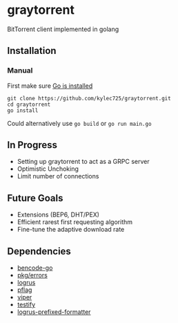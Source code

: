 # graytorrent
BitTorrent client implemented in golang

## Installation
### Manual
First make sure [Go is installed](https://golang.org/doc/install)
```
git clone https://github.com/kylec725/graytorrent.git
cd graytorrent
go install
```
Could alternatively use `go build` or `go run main.go`

## In Progress
- Setting up graytorrent to act as a GRPC server
- Optimistic Unchoking
- Limit number of connections

## Future Goals
- Extensions (BEP6, DHT/PEX)
- Efficient rarest first requesting algorithm
- Fine-tune the adaptive download rate

## Dependencies
- [bencode-go](https://github.com/jackpal/bencode-go)
- [pkg/errors](https://github.com/pkg/errors)
- [logrus](https://github.com/sirupsen/logrus)
- [pflag](https://github.com/spf13/pflag)
- [viper](https://github.com/spf13/viper)
- [testify](https://github.com/stretchr/testify)
- [logrus-prefixed-formatter](https://github.com/x-cray/logrus-prefixed-formatter)
